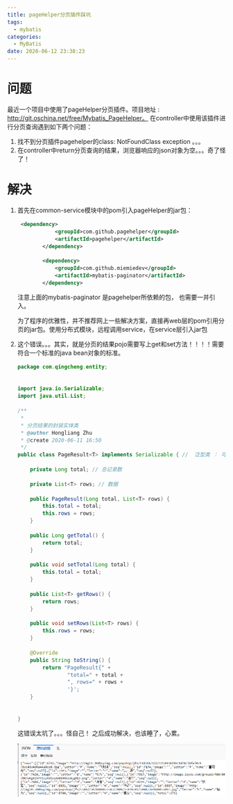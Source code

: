 ```yaml
---
title: pageHelper分页插件踩坑
tags:
  - mybatis
categories:
  - MyBatis
date: 2020-06-12 23:38:23
---
```



# 问题

最近一个项目中使用了pageHelper分页插件。项目地址 : http://git.oschina.net/free/Mybatis_PageHelper。 在controller中使用该插件进行分页查询遇到如下两个问题：

1. 找不到分页插件pagehelper的class: NotFoundClass exception 。。。
2. 在controller中return分页查询的结果，浏览器响应的json对象为空。。。奇了怪了！



# 解决

1. 首先在common-service模块中的pom引入pageHelper的jar包：

   ```xml
    <dependency>
               <groupId>com.github.pagehelper</groupId>
               <artifactId>pagehelper</artifactId>
           </dependency>
   
           <dependency>
               <groupId>com.github.miemiedev</groupId>
               <artifactId>mybatis-paginator</artifactId>
           </dependency>
   ```

   注意上面的mybatis-paginator 是pagehelper所依赖的包， 也需要一并引入。
   
   为了程序的优雅性，并不推荐网上一些解决方案，直接再web层的pom引用分页的jar包。使用分布式模块，远程调用service，在service层引入jar包
   
2. 这个错误。。。其实，就是分页的结果pojo需要写上get和set方法！！！！需要符合一个标准的java bean对象的标准。

   ```java
   package com.qingcheng.entity;
   
   
   import java.io.Serializable;
   import java.util.List;
   
   /**
    *
    * 分页结果的封装实体类
    * @author Hongliang Zhu
    * @create 2020-06-11 16:50
    */
   public class PageResult<T> implements Serializable { //  泛型类 ： 可以封装任何数据的分页查询结果
   
       private Long total; // 总记录数
   
       private List<T> rows; // 数据
   
       public PageResult(Long total, List<T> rows) {
           this.total = total;
           this.rows = rows;
       }
   
       public Long getTotal() {
           return total;
       }
   
       public void setTotal(Long total) {
           this.total = total;
       }
   
       public List<T> getRows() {
           return rows;
       }
   
       public void setRows(List<T> rows) {
           this.rows = rows;
       }
   
       @Override
       public String toString() {
           return "PageResult{" +
                   "total=" + total +
                   ", rows=" + rows +
                   '}';
       }
   
   
   }
   
   ```

   这错误太坑了。。。怪自己！ 之后成功解决，也该睡了，心累。

   ![1591976264057](pageHelper/1591976264057.png)

   